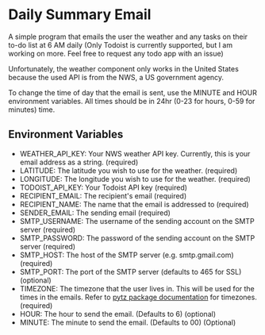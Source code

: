 # Daily Summary Email
A simple program that emails the user the weather and any tasks on their to-do list at 6 AM daily
(Only Todoist is currently supported, 
but I am working on more. Feel free to request any todo app with an issue)

Unfortunately, the weather component only works in the United States because the used API is from the NWS,
a US government agency.

To change the time of day that the email is sent, use the MINUTE and HOUR environment variables. All times should be in 24hr (0-23 for hours, 0-59 for minutes) time.

## Environment Variables
- WEATHER_API_KEY: Your NWS weather API key. Currently, this is your email address as a string. (required)
- LATITUDE: The latitude you wish to use for the weather. (required)
- LONGITUDE: The longitude you wish to use for the weather. (required)
- TODOIST_API_KEY: Your Todoist API key (required)
- RECIPIENT_EMAIL: The recipient's email (required)
- RECIPIENT_NAME: The name that the email is addressed to (required)
- SENDER_EMAIL: The sending email (required)
- SMTP_USERNAME: The username of the sending account on the SMTP server (required)
- SMTP_PASSWORD: The password of the sending account on the SMTP server (required)
- SMTP_HOST: The host of the SMTP server (e.g. smtp.gmail.com) (required)
- SMTP_PORT: The port of the SMTP server (defaults to 465 for SSL) (optional)
- TIMEZONE: The timezone that the user lives in. This will be used for the times in the emails. Refer to [pytz package documentation](https://pypi.org/project/pytz/) for timezones. (required)
- HOUR: The hour to send the email. (Defaults to 6) (optional)
- MINUTE: The minute to send the email. (Defaults to 00) (Optional)
